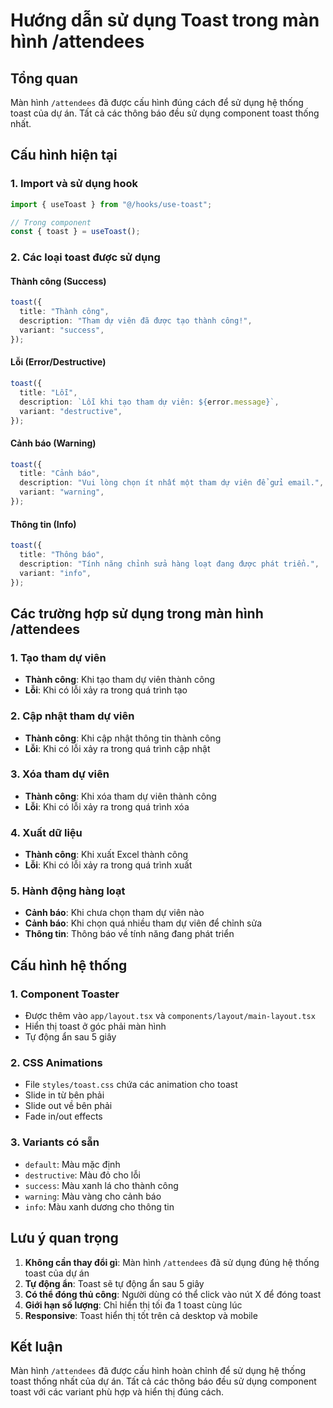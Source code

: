 # Hướng dẫn sử dụng Toast trong màn hình /attendees

## Tổng quan
Màn hình `/attendees` đã được cấu hình đúng cách để sử dụng hệ thống toast của dự án. Tất cả các thông báo đều sử dụng component toast thống nhất.

## Cấu hình hiện tại

### 1. Import và sử dụng hook
```typescript
import { useToast } from "@/hooks/use-toast";

// Trong component
const { toast } = useToast();
```

### 2. Các loại toast được sử dụng

#### Thành công (Success)
```typescript
toast({
  title: "Thành công",
  description: "Tham dự viên đã được tạo thành công!",
  variant: "success",
});
```

#### Lỗi (Error/Destructive)
```typescript
toast({
  title: "Lỗi",
  description: `Lỗi khi tạo tham dự viên: ${error.message}`,
  variant: "destructive",
});
```

#### Cảnh báo (Warning)
```typescript
toast({
  title: "Cảnh báo",
  description: "Vui lòng chọn ít nhất một tham dự viên để gửi email.",
  variant: "warning",
});
```

#### Thông tin (Info)
```typescript
toast({
  title: "Thông báo",
  description: "Tính năng chỉnh sửa hàng loạt đang được phát triển.",
  variant: "info",
});
```

## Các trường hợp sử dụng trong màn hình /attendees

### 1. Tạo tham dự viên
- **Thành công**: Khi tạo tham dự viên thành công
- **Lỗi**: Khi có lỗi xảy ra trong quá trình tạo

### 2. Cập nhật tham dự viên
- **Thành công**: Khi cập nhật thông tin thành công
- **Lỗi**: Khi có lỗi xảy ra trong quá trình cập nhật

### 3. Xóa tham dự viên
- **Thành công**: Khi xóa tham dự viên thành công
- **Lỗi**: Khi có lỗi xảy ra trong quá trình xóa

### 4. Xuất dữ liệu
- **Thành công**: Khi xuất Excel thành công
- **Lỗi**: Khi có lỗi xảy ra trong quá trình xuất

### 5. Hành động hàng loạt
- **Cảnh báo**: Khi chưa chọn tham dự viên nào
- **Cảnh báo**: Khi chọn quá nhiều tham dự viên để chỉnh sửa
- **Thông tin**: Thông báo về tính năng đang phát triển

## Cấu hình hệ thống

### 1. Component Toaster
- Được thêm vào `app/layout.tsx` và `components/layout/main-layout.tsx`
- Hiển thị toast ở góc phải màn hình
- Tự động ẩn sau 5 giây

### 2. CSS Animations
- File `styles/toast.css` chứa các animation cho toast
- Slide in từ bên phải
- Slide out về bên phải
- Fade in/out effects

### 3. Variants có sẵn
- `default`: Màu mặc định
- `destructive`: Màu đỏ cho lỗi
- `success`: Màu xanh lá cho thành công
- `warning`: Màu vàng cho cảnh báo
- `info`: Màu xanh dương cho thông tin

## Lưu ý quan trọng

1. **Không cần thay đổi gì**: Màn hình `/attendees` đã sử dụng đúng hệ thống toast của dự án
2. **Tự động ẩn**: Toast sẽ tự động ẩn sau 5 giây
3. **Có thể đóng thủ công**: Người dùng có thể click vào nút X để đóng toast
4. **Giới hạn số lượng**: Chỉ hiển thị tối đa 1 toast cùng lúc
5. **Responsive**: Toast hiển thị tốt trên cả desktop và mobile

## Kết luận
Màn hình `/attendees` đã được cấu hình hoàn chỉnh để sử dụng hệ thống toast thống nhất của dự án. Tất cả các thông báo đều sử dụng component toast với các variant phù hợp và hiển thị đúng cách.
